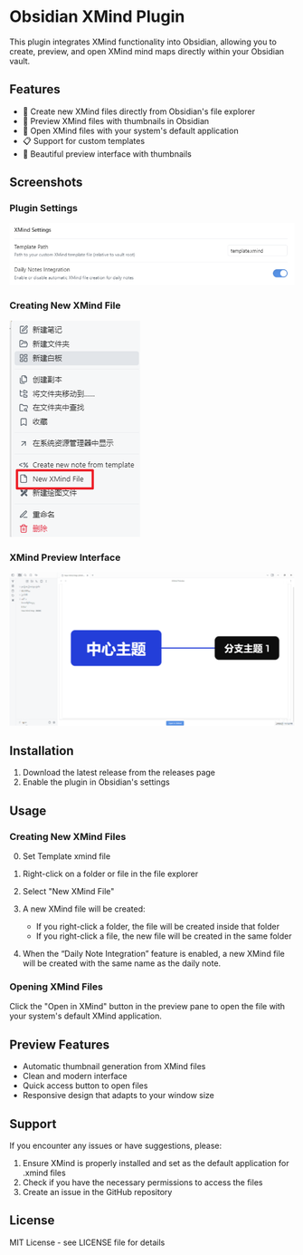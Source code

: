 # Obsidian XMind Plugin

This plugin integrates XMind functionality into Obsidian, allowing you to create, preview, and open XMind mind maps directly within your Obsidian vault.

## Features

- 📝 Create new XMind files directly from Obsidian's file explorer
- 👀 Preview XMind files with thumbnails in Obsidian
- 🚀 Open XMind files with your system's default application
- 📋 Support for custom templates
- 🎨 Beautiful preview interface with thumbnails

## Screenshots

### Plugin Settings
![image-20250322183747984](img/image-20250322183747984.png)

### Creating New XMind File
![image-20250322184004050](img/image-20250322184004050.png)

### XMind Preview Interface
![image-20250322185351273](img/image-20250322185351273.png)

## Installation

1. Download the latest release from the releases page
2. Enable the plugin in Obsidian's settings

## Usage

### Creating New XMind Files

0. Set Template xmind file

1. Right-click on a folder or file in the file explorer
2. Select "New XMind File"
3. A new XMind file will be created:
   - If you right-click a folder, the file will be created inside that folder
   - If you right-click a file, the new file will be created in the same folder
4. When the “Daily Note Integration” feature is enabled, a new XMind file will be created with the same name as the daily note.

### Opening XMind Files

Click the "Open in XMind" button in the preview pane to open the file with your system's default XMind application.

## Preview Features

- Automatic thumbnail generation from XMind files
- Clean and modern interface
- Quick access button to open files
- Responsive design that adapts to your window size

## Support

If you encounter any issues or have suggestions, please:
1. Ensure XMind is properly installed and set as the default application for .xmind files
2. Check if you have the necessary permissions to access the files
3. Create an issue in the GitHub repository

## License

MIT License - see LICENSE file for details
